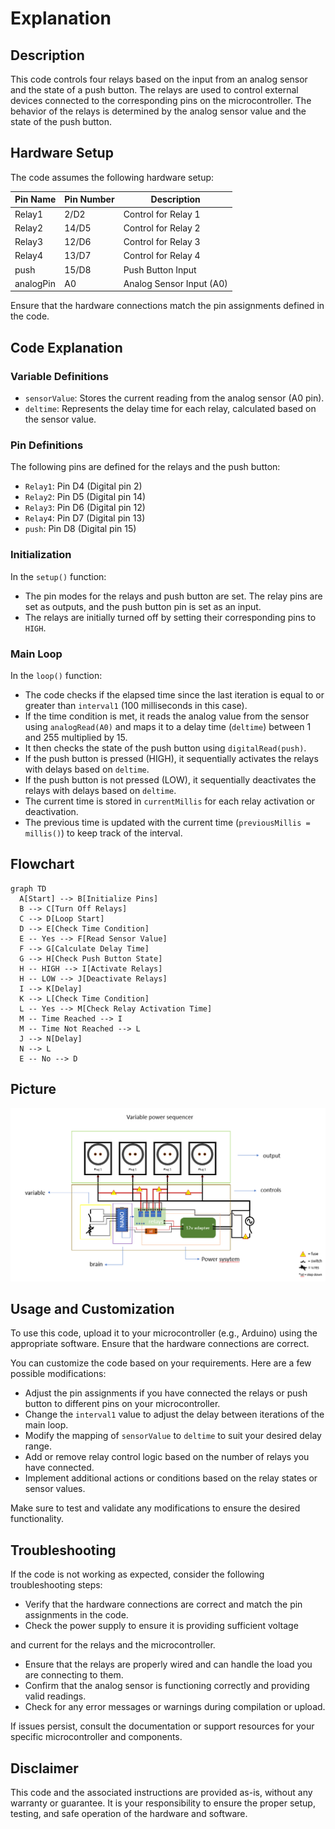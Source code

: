 # Explanation 

## Description
This code controls four relays based on the input from an analog sensor and the state of a push button. The relays are used to control external devices connected to the corresponding pins on the microcontroller. The behavior of the relays is determined by the analog sensor value and the state of the push button.

## Hardware Setup
The code assumes the following hardware setup:

| Pin Name  | Pin Number | Description              |
|-----------|------------|--------------------------|
| Relay1    | 2/D2       | Control for Relay 1      |
| Relay2    | 14/D5      | Control for Relay 2      |
| Relay3    | 12/D6      | Control for Relay 3      |
| Relay4    | 13/D7      | Control for Relay 4      |
| push      | 15/D8      | Push Button Input        |
| analogPin | A0         | Analog Sensor Input (A0) |

Ensure that the hardware connections match the pin assignments defined in the code.

## Code Explanation
### Variable Definitions
- `sensorValue`: Stores the current reading from the analog sensor (A0 pin).
- `deltime`: Represents the delay time for each relay, calculated based on the sensor value.

### Pin Definitions
The following pins are defined for the relays and the push button:
- `Relay1`: Pin D4 (Digital pin 2)
- `Relay2`: Pin D5 (Digital pin 14)
- `Relay3`: Pin D6 (Digital pin 12)
- `Relay4`: Pin D7 (Digital pin 13)
- `push`: Pin D8 (Digital pin 15)

### Initialization
In the `setup()` function:
- The pin modes for the relays and push button are set. The relay pins are set as outputs, and the push button pin is set as an input.
- The relays are initially turned off by setting their corresponding pins to `HIGH`.

### Main Loop
In the `loop()` function:
- The code checks if the elapsed time since the last iteration is equal to or greater than `interval1` (100 milliseconds in this case).
- If the time condition is met, it reads the analog value from the sensor using `analogRead(A0)` and maps it to a delay time (`deltime`) between 1 and 255 multiplied by 15.
- It then checks the state of the push button using `digitalRead(push)`.
- If the push button is pressed (HIGH), it sequentially activates the relays with delays based on `deltime`.
- If the push button is not pressed (LOW), it sequentially deactivates the relays with delays based on `deltime`.
- The current time is stored in `currentMillis` for each relay activation or deactivation.
- The previous time is updated with the current time (`previousMillis = millis()`) to keep track of the interval.

## Flowchart

```mermaid
graph TD
  A[Start] --> B[Initialize Pins]
  B --> C[Turn Off Relays]
  C --> D[Loop Start]
  D --> E[Check Time Condition]
  E -- Yes --> F[Read Sensor Value]
  F --> G[Calculate Delay Time]
  G --> H[Check Push Button State]
  H -- HIGH --> I[Activate Relays]
  H -- LOW --> J[Deactivate Relays]
  I --> K[Delay]
  K --> L[Check Time Condition]
  L -- Yes --> M[Check Relay Activation Time]
  M -- Time Reached --> I
  M -- Time Not Reached --> L
  J --> N[Delay]
  N --> L
  E -- No --> D
```
## Picture 

![image](https://github.com/1999AZZAR/sequencer-esp/blob/master/sequencer.png)

## Usage and Customization
To use this code, upload it to your microcontroller (e.g., Arduino) using the appropriate software. Ensure that the hardware connections are correct.

You can customize the code based on your requirements. Here are a few possible modifications:

- Adjust the pin assignments if you have connected the relays or push button to different pins on your microcontroller.
- Change the `interval1` value to adjust the delay between iterations of the main loop.
- Modify the mapping of `sensorValue` to `deltime` to suit your desired delay range.
- Add or remove relay control logic based on the number of relays you have connected.
- Implement additional actions or conditions based on the relay states or sensor values.

Make sure to test and validate any modifications to ensure the desired functionality.

## Troubleshooting
If the code is not working as expected, consider the following troubleshooting steps:

- Verify that the hardware connections are correct and match the pin assignments in the code.
- Check the power supply to ensure it is providing sufficient voltage

 and current for the relays and the microcontroller.
- Ensure that the relays are properly wired and can handle the load you are connecting to them.
- Confirm that the analog sensor is functioning correctly and providing valid readings.
- Check for any error messages or warnings during compilation or upload.

If issues persist, consult the documentation or support resources for your specific microcontroller and components.

## Disclaimer
This code and the associated instructions are provided as-is, without any warranty or guarantee. It is your responsibility to ensure the proper setup, testing, and safe operation of the hardware and software.
